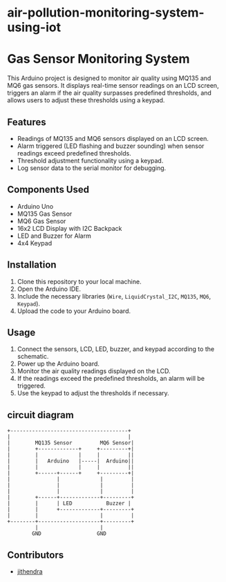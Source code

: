 # air-pollution-monitoring-system-using-iot
# Gas Sensor Monitoring System

This Arduino project is designed to monitor air quality using MQ135 and MQ6 gas sensors. It displays real-time sensor readings on an LCD screen, triggers an alarm if the air quality surpasses predefined thresholds, and allows users to adjust these thresholds using a keypad.

## Features

- Readings of MQ135 and MQ6 sensors displayed on an LCD screen.
- Alarm triggered (LED flashing and buzzer sounding) when sensor readings exceed predefined thresholds.
- Threshold adjustment functionality using a keypad.
- Log sensor data to the serial monitor for debugging.

## Components Used

- Arduino Uno
- MQ135 Gas Sensor
- MQ6 Gas Sensor
- 16x2 LCD Display with I2C Backpack
- LED and Buzzer for Alarm
- 4x4 Keypad

## Installation

1. Clone this repository to your local machine.
2. Open the Arduino IDE.
3. Include the necessary libraries (`Wire`, `LiquidCrystal_I2C`, `MQ135`, `MQ6`, `Keypad`).
4. Upload the code to your Arduino board.

## Usage

1. Connect the sensors, LCD, LED, buzzer, and keypad according to the schematic.
2. Power up the Arduino board.
3. Monitor the air quality readings displayed on the LCD.
4. If the readings exceed the predefined thresholds, an alarm will be triggered.
5. Use the keypad to adjust the thresholds if necessary.

## circuit diagram
    +--------------------------------------+
    |                                      |
    |        MQ135 Sensor         MQ6 Sensor|
    |        +-------------+     +---------+|
    |        |             |     |         ||
    |        |   Arduino   |-----|  Arduino||
    |        |             |     |         ||
    |        +------+------+     +---------+|
    |               |             |         |
    |               |             |         |
    |               |             |         |
    |        +------+-------------+---------+
    |        |      | LED           Buzzer |
    |        |      +-------------+---------+
    |        |                    |         |
    +--------+--------------------+---------+
             |                    |
            GND                  GND




## Contributors

- [jithendra](https://github.com/jithendra)


